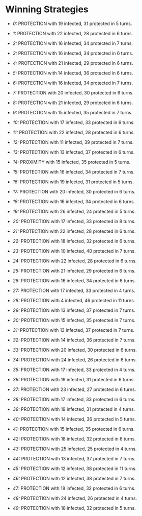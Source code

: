 # Winning Strategies

* _0:_ PROTECTION with 19 infected, 31 protected in 5 turns.


* _1:_ PROTECTION with 22 infected, 28 protected in 6 turns.


* _2:_ PROTECTION with 16 infected, 34 protected in 7 turns.


* _3:_ PROTECTION with 16 infected, 34 protected in 6 turns.


* _4:_ PROTECTION with 21 infected, 29 protected in 6 turns.


* _5:_ PROTECTION with 14 infected, 36 protected in 6 turns.


* _6:_ PROTECTION with 16 infected, 34 protected in 7 turns.


* _7:_ PROTECTION with 20 infected, 30 protected in 6 turns.


* _8:_ PROTECTION with 21 infected, 29 protected in 6 turns.


* _9:_ PROTECTION with 15 infected, 35 protected in 7 turns.


* _10:_ PROTECTION with 17 infected, 33 protected in 6 turns.


* _11:_ PROTECTION with 22 infected, 28 protected in 6 turns.


* _12:_ PROTECTION with 11 infected, 39 protected in 7 turns.


* _13:_ PROTECTION with 13 infected, 37 protected in 6 turns.


* _14:_ PROXIMITY with 15 infected, 35 protected in 5 turns.


* _15:_ PROTECTION with 16 infected, 34 protected in 7 turns.


* _16:_ PROTECTION with 19 infected, 31 protected in 5 turns.


* _17:_ PROTECTION with 20 infected, 30 protected in 6 turns.


* _18:_ PROTECTION with 16 infected, 34 protected in 6 turns.


* _19:_ PROTECTION with 26 infected, 24 protected in 5 turns.


* _20:_ PROTECTION with 17 infected, 33 protected in 8 turns.


* _21:_ PROTECTION with 22 infected, 28 protected in 6 turns.


* _22:_ PROTECTION with 18 infected, 32 protected in 6 turns.


* _23:_ PROTECTION with 10 infected, 40 protected in 7 turns.


* _24:_ PROTECTION with 22 infected, 28 protected in 6 turns.


* _25:_ PROTECTION with 21 infected, 29 protected in 6 turns.


* _26:_ PROTECTION with 16 infected, 34 protected in 6 turns.


* _27:_ PROTECTION with 17 infected, 33 protected in 4 turns.


* _28:_ PROTECTION with 4 infected, 46 protected in 11 turns.


* _29:_ PROTECTION with 13 infected, 37 protected in 7 turns.


* _30:_ PROTECTION with 15 infected, 35 protected in 7 turns.


* _31:_ PROTECTION with 13 infected, 37 protected in 7 turns.


* _32:_ PROTECTION with 14 infected, 36 protected in 7 turns.


* _33:_ PROTECTION with 20 infected, 30 protected in 6 turns.


* _34:_ PROTECTION with 24 infected, 26 protected in 6 turns.


* _35:_ PROTECTION with 17 infected, 33 protected in 4 turns.


* _36:_ PROTECTION with 19 infected, 31 protected in 6 turns.


* _37:_ PROTECTION with 23 infected, 27 protected in 6 turns.


* _38:_ PROTECTION with 17 infected, 33 protected in 6 turns.


* _39:_ PROTECTION with 19 infected, 31 protected in 4 turns.


* _40:_ PROTECTION with 14 infected, 36 protected in 5 turns.


* _41:_ PROTECTION with 15 infected, 35 protected in 6 turns.


* _42:_ PROTECTION with 18 infected, 32 protected in 6 turns.


* _43:_ PROTECTION with 25 infected, 25 protected in 4 turns.


* _44:_ PROTECTION with 13 infected, 37 protected in 7 turns.


* _45:_ PROTECTION with 12 infected, 38 protected in 11 turns.


* _46:_ PROTECTION with 12 infected, 38 protected in 7 turns.


* _47:_ PROTECTION with 18 infected, 32 protected in 6 turns.


* _48:_ PROTECTION with 24 infected, 26 protected in 4 turns.


* _49:_ PROTECTION with 18 infected, 32 protected in 5 turns.


